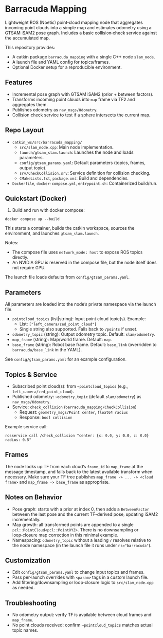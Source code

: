 # Barracuda Mapping

Lightweight ROS (Noetic) point‑cloud mapping node that aggregates incoming point clouds into a simple map and estimates odometry using a GTSAM iSAM2 pose graph. Includes a basic collision‑check service against the accumulated map.

This repository provides:
- A catkin package `barracuda_mapping` with a single C++ node `slam_node`.
- A launch file and YAML config for topics/frames.
- Optional Docker setup for a reproducible environment.

## Features
- Incremental pose graph with GTSAM iSAM2 (prior + between factors).
- Transforms incoming point clouds into `map` frame via TF2 and aggregates them.
- Publishes odometry as `nav_msgs/Odometry`.
- Collision check service to test if a sphere intersects the current map.

## Repo Layout
- `catkin_ws/src/barracuda_mapping/`
  - `src/slam_node.cpp`: Main node implementation.
  - `launch/gtsam_slam.launch`: Launches the node and loads parameters.
  - `config/gtsam_params.yaml`: Default parameters (topics, frames, output topic).
  - `srv/CheckCollision.srv`: Service definition for collision checking.
  - `CMakeLists.txt`, `package.xml`: Build and dependencies.
- `Dockerfile`, `docker-compose.yml`, `entrypoint.sh`: Containerized build/run.

## Quickstart (Docker)

1) Build and run with docker compose:
```
docker compose up --build
```

This starts a container, builds the catkin workspace, sources the environment, and launches `gtsam_slam.launch`.

Notes:
- The compose file uses `network_mode: host` to expose ROS topics directly.
- An NVIDIA GPU is reserved in the compose file, but the node itself does not require GPU.

The launch file loads defaults from `config/gtsam_params.yaml`.

## Parameters
All parameters are loaded into the node’s private namespace via the launch file.

- `pointcloud_topics` (list|string): Input point cloud topic(s). Example:
  - List: `["left_camera/zed_point_cloud"]`
  - Single string also supported. Falls back to `/points` if unset.
- `odometry_topic` (string): Output odometry topic. Default: `slam/odometry`.
- `map_frame` (string): Map/world frame. Default: `map`.
- `base_frame` (string): Robot base frame. Default: `base_link` (overridden to `barracuda/base_link` in the YAML).

See `config/gtsam_params.yaml` for an example configuration.

## Topics & Service
- Subscribed point cloud(s): from `~pointcloud_topics` (e.g., `left_camera/zed_point_cloud`).
- Published odometry: `~odometry_topic` (default `slam/odometry`) as `nav_msgs/Odometry`.
- Service: `check_collision` (`barracuda_mapping/CheckCollision`)
  - Request: `geometry_msgs/Point center`, `float64 radius`
  - Response: `bool collision`

Example service call:
```
rosservice call /check_collision "center: {x: 0.0, y: 0.0, z: 0.0}  radius: 0.5"
```

## Frames
The node looks up TF from each cloud’s `frame_id` to `map_frame` at the message timestamp, and falls back to the latest available transform when necessary. Make sure your TF tree publishes `map_frame -> ... -> <cloud frame>` and `map_frame -> base_frame` as appropriate.

## Notes on Behavior
- Pose graph: starts with a prior at index 0, then adds a `BetweenFactor` between the last pose and the current TF-derived pose, updating iSAM2 incrementally.
- Map growth: all transformed points are appended to a single `pcl::PointCloud<pcl::PointXYZ>`. There is no downsampling or loop‑closure map correction in this minimal example.
- Namespacing: `odometry_topic` without a leading `/` resolves relative to the node namespace (in the launch file it runs under `ns="barracuda"`).

## Customization
- Edit `config/gtsam_params.yaml` to change input topics and frames.
- Pass per‑launch overrides with `<param>` tags in a custom launch file.
- Add filtering/downsampling or loop‑closure logic to `src/slam_node.cpp` as needed.

## Troubleshooting
- No odometry output: verify TF is available between cloud frames and `map_frame`.
- No point clouds received: confirm `~pointcloud_topics` matches actual topic names.
